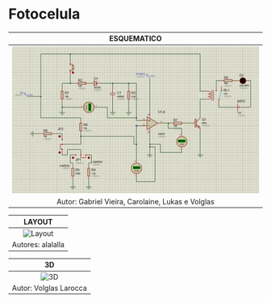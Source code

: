 # Fotocelula

| ESQUEMATICO |
|:------:|
|![Esquematico](https://github.com/gbss31/Minuteria/blob/main/Esquematico-MnT.PNG)|
|Autor: Gabriel Vieira, Carolaine, Lukas e Volglas|



| LAYOUT |
|:-----:|
|![Layout](https://github.com/gbss31/Minuteria/blob/main/LayOut%20-%20Minuteria.PNG)|
|Autores: alalalla|


| 3D |
|:---:|
|![3D](https://github.com/gbss31/Minuteria/blob/main/3D%20-%20MINUTERIA.PNG)|
|Autor: Volglas Larocca|








